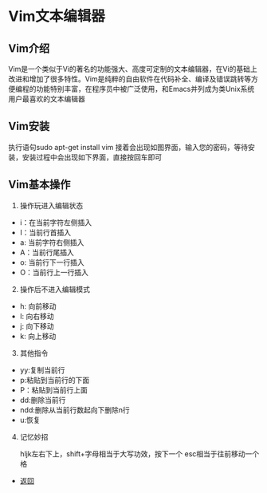 # Vim文本编辑器
## Vim介绍
Vim是一个类似于Vi的著名的功能强大、高度可定制的文本编辑器，在Vi的基础上改进和增加了很多特性。Vim是纯粹的自由软件在代码补全、编译及错误跳转等方便编程的功能特别丰富，在程序员中被广泛使用，和Emacs并列成为类Unix系统用户最喜欢的文本编辑器
## Vim安装
执行语句sudo apt-get install vim
接着会出现如图界面，输入您的密码，等待安装，安装过程中会出现如下界面，直接按回车即可
## Vim基本操作
1. 操作玩进入编辑状态                
 * i：在当前字符左侧插入                   
 * I：当前行首插入               
 * a: 当前字符右侧插入               
 * A：当前行尾插入              
 * o: 当前行下一行插入                     
 * O：当前行上一行插入 
   
2. 操作后不进入编辑模式           
 * h: 向前移动                
 * l: 向右移动                   
 * j: 向下移动                       
 * k: 向上移动 
 
3. 其他指令                  
 * yy:复制当前行                 
 * p:粘贴到当前行的下面                   
 * P：粘贴到当前行上面                   
 * dd:删除当前行                
 * ndd:删除从当前行数起向下删除n行                  
 * u:恢复                       
 
4. 记忆妙招                

     hljk左右下上，shift+字母相当于大写功效，按下一个 esc相当于往前移动一个格     
* [返回](../README.md)

    
